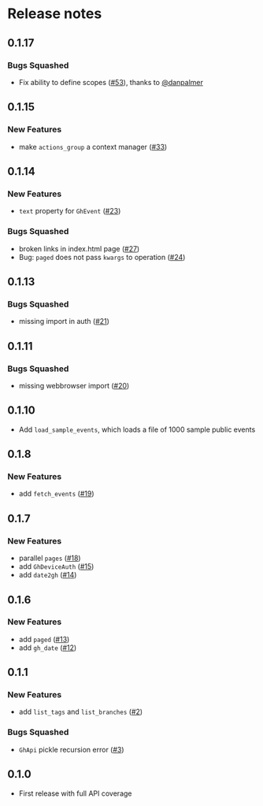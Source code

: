 # Release notes

<!-- do not remove -->

## 0.1.17


### Bugs Squashed

- Fix ability to define scopes ([#53](https://github.com/fastai/ghapi/pull/53)), thanks to [@danpalmer](https://github.com/danpalmer)


## 0.1.15

### New Features

- make `actions_group` a context manager ([#33](https://github.com/fastai/ghapi/issues/33))


## 0.1.14

### New Features

- `text` property for `GhEvent` ([#23](https://github.com/fastai/ghapi/issues/23))

### Bugs Squashed

- broken links in index.html page ([#27](https://github.com/fastai/ghapi/issues/27))
- Bug: `paged` does not pass `kwargs` to operation ([#24](https://github.com/fastai/ghapi/issues/24))


## 0.1.13


### Bugs Squashed

- missing import in auth ([#21](https://github.com/fastai/ghapi/issues/21))


## 0.1.11

### Bugs Squashed

- missing webbrowser import ([#20](https://github.com/fastai/ghapi/issues/20))


## 0.1.10

- Add `load_sample_events`, which loads a file of 1000 sample public events


## 0.1.8

### New Features

- add `fetch_events` ([#19](https://github.com/fastai/ghapi/issues/19))


## 0.1.7

### New Features

- parallel `pages` ([#18](https://github.com/fastai/ghapi/issues/18))
- add `GhDeviceAuth` ([#15](https://github.com/fastai/ghapi/issues/15))
- add `date2gh` ([#14](https://github.com/fastai/ghapi/issues/14))


## 0.1.6

### New Features

- add `paged` ([#13](https://github.com/fastai/ghapi/issues/13))
- add `gh_date` ([#12](https://github.com/fastai/ghapi/issues/12))


## 0.1.1

### New Features

- add `list_tags` and `list_branches` ([#2](https://github.com/fastai/ghapi/issues/2))

### Bugs Squashed

- `GhApi` pickle recursion error ([#3](https://github.com/fastai/ghapi/issues/3))


## 0.1.0

- First release with full API coverage

